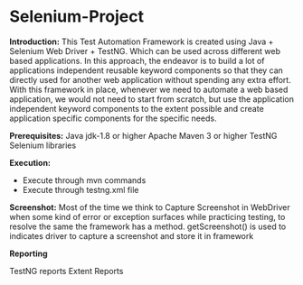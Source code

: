 # Selenium-Project

**Introduction:**
This Test Automation Framework is created using Java + Selenium Web Driver + TestNG. Which can be used across different web based applications. In this approach, the endeavor is to build a lot of applications independent reusable keyword components so that they can directly used for another web application without spending any extra effort. With this framework in place, whenever we need to automate a web based application, we would not need to start from scratch, but use the application independent keyword components to the extent possible and create application specific components for the specific needs.

**Prerequisites:**
Java jdk-1.8 or higher
Apache Maven 3 or higher
TestNG
Selenium libraries

**Execution:**
- Execute through mvn commands
- Execute through testng.xml file

**Screenshot:**
Most of the time we think to Capture Screenshot in WebDriver when some kind of error or exception surfaces while practicing testing, to resolve the same the framework has a method.
getScreenshot() is used to indicates driver to capture a screenshot and store it in framework

**Reporting**

TestNG reports
Extent Reports


